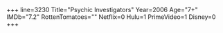 +++
line=3230
Title="Psychic Investigators"
Year=2006
Age="7+"
IMDb="7.2"
RottenTomatoes=""
Netflix=0
Hulu=1
PrimeVideo=1
Disney=0
+++

